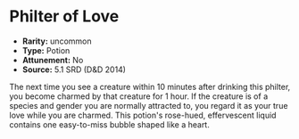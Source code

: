 
# Philter of Love

* **Rarity:** uncommon
* **Type:** Potion
* **Attunement:** No
* **Source:** 5.1 SRD (D&D 2014)


The next time you see a creature within 10 minutes after drinking this philter, you become charmed by that creature for 1 hour. If the creature is of a species and gender you are normally attracted to, you regard it as your true love while you are charmed. This potion's rose-hued, effervescent liquid contains one easy-to-miss bubble shaped like a heart.
